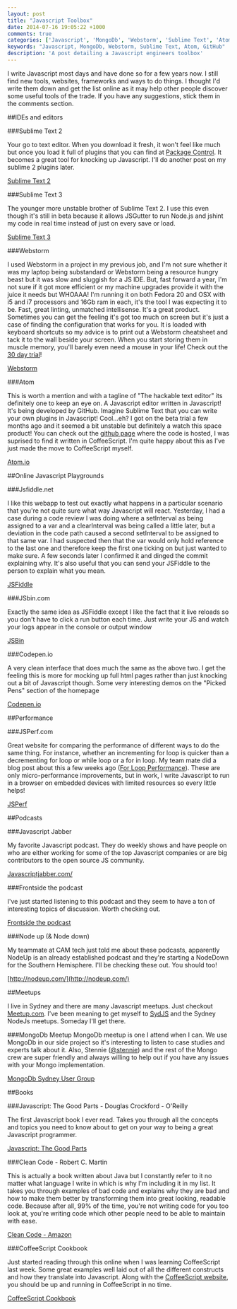 ```yaml
---
layout: post
title: "Javascript Toolbox"
date: 2014-07-16 19:05:22 +1000
comments: true
categories: ['Javascript', 'MongoDb', 'Webstorm', 'Sublime Text', 'Atom', 'GitHub']
keywords: "Javascript, MongoDb, Webstorm, Sublime Text, Atom, GitHub"
description: 'A post detailing a Javascript engineers toolbox' 
---
```


I write Javascript most days and have done so for a few years now. I still find new tools, websites, frameworks and 
ways to do things. I thought I'd write them down and get the list online as it may help other people discover some 
useful tools of the trade. If you have any suggestions, stick them in the comments section.


<!--more--> 

##IDEs and editors

###Sublime Text 2


Your go to text editor. When you download it fresh, it won't feel like much but once you load it full of plugins 
that you can find at [Package Control](https://sublime.wbond.net/). It becomes a great tool for knocking up Javascript. I'll do another post on my sublime 2
 plugins later.

[Sublime Text 2](http://www.sublimetext.com/)

###Sublime Text 3 


The younger more unstable brother of Sublime Text 2. I use this even though it's still in beta because it allows 
JSGutter to run Node.js and jshint my code in real time instead of just on every save or load.

[Sublime Text 3](http://www.sublimetext.com/3)

###Webstorm


I used Webstorm in a project in my previous job, and I'm not sure whether it was my laptop being substandard or Webstorm 
being a resource hungry beast but it was slow and sluggish for a JS IDE. But, fast forward a year, I'm not sure if it 
got more efficient or my machine upgrades provide it with the juice it needs but WHOAAA! I'm running it on both Fedora 20 
and OSX with i5 and i7 processors and 16Gb ram in each, it's the tool I was expecting it to be. Fast, great linting, 
unmatched intellisense. It's a great product. Sometimes you can get the feeling it's got too much on screen but it's 
just a case of finding the configuration that works for you. It is loaded with keyboard shortcuts so my advice is to 
print out a Webstorm cheatsheet and tack it to the wall beside your screen. When you start storing them in muscle 
memory, you'll barely even need a mouse in your life! Check out the [30 day trial](http://www.jetbrains.com/webstorm/download/)! 

[Webstorm](http://www.jetbrains.com/webstorm/)

###Atom


This is worth a mention and with a tagline of "The hackable text editor" its definitely one to keep an eye on. A Javascript 
editor written in Javascript! It's being developed by GitHub. Imagine Sublime Text that you can write your own plugins in 
Javascript! Cool...eh? I got on the beta trial a few months ago and it seemed a bit unstable but definitely a watch 
this space product! You can check out the [github page](https://github.com/atom) where the code is hosted, I was 
suprised to find it written in CoffeeScript. I'm quite happy about this as I've just made the move to CoffeeScript myself. 

[Atom.io](http://atom.io)

##Online Javascript Playgrounds

###Jsfiddle.net


I like this webapp to test out exactly what happens in a particular scenario that you're not quite sure what way 
Javascript will react. Yesterday, I had a case during a code review I was doing where a setInterval as being assigned 
to a var and a clearInterval was being called a little later, but a deviation in the code path caused a second 
setInterval to be assigned to that same var. I had suspected then that the var would only hold reference to the 
last one and therefore keep the first one ticking on but just wanted to make sure. A few seconds later I confirmed 
it and dinged the commit explaining why. It's also useful that you can send your JSFiddle to the person to explain 
what you mean. 

[JSFiddle](http://jsfiddle.net)

###JSbin.com


Exactly the same idea as JSFiddle except I like the fact that it live reloads so you don't have to click a run button 
each time. Just write your JS and watch your logs appear  in the console or output window 

[JSBin](http://jsbin.com)

###Codepen.io


A very clean interface that does much the same as the above two. I get the feeling this is more for mocking up full html 
pages rather than just knocking out a bit of Javascript though. Some very interesting demos on the "Picked Pens" section
of the homepage

[Codepen.io](http://codepen.io/)



##Performance


###JSPerf.com


Great website for comparing the performance of different ways to do the same thing. For instance, whether an 
incrementing for loop is quicker than a decrementing for loop or while loop or a for in loop. My team mate did a 
blog post about this a few weeks ago 
([For Loop Performance](http://www.christopherlaughlin.co.uk/2014/06/29/Javascript-loop-performance/)). 
These are only micro-performance improvements, but in work, I write 
Javascript to run in a browser on embedded devices with limited resources so every little helps! 

[JSPerf](http://jsperf.com)

##Podcasts


###Javascript Jabber


My favorite Javascript podcast. They do weekly shows and have people on who are either working for some of the top 
Javascript companies or are big contributors to the open source JS community. 

[Javascriptjabber.com/](http://Javascriptjabber.com/)

###Frontside the podcast


I've just started listening to this podcast and they seem to have a ton of interesting topics of discussion. 
Worth checking out. 

[Frontside the podcast](https://frontsidethepodcast.simplecast.fm/episodes)

###Node up (& Node down)


My teammate at CAM tech just told me about these podcasts, apparently NodeUp is an already established podcast and 
they're starting a NodeDown for the Southern Hemisphere. I'll be checking these out. You should too! 

[http://nodeup.com/](http://nodeup.com/)


##Meetups


I live in Sydney and there are many Javascript meetups. Just checkout [Meetup.com](http://www.meetup.com/). 
I've been meaning to get myself to [SydJS](http://www.sydjs.com/) and the Sydney NodeJs meetups. 
Someday I'll get there. 

###MongoDb Meetup
MongoDb meetup is one I attend when I can. We use MongoDb in our side project so it's interesting to listen to case 
studies and experts talk about it. Also, Stennie ([@stennie](http://twitter.com/stennie)) and the rest of the Mongo 
crew are super friendly and always willing to help out if you have any issues with your Mongo implementation. 

[MongoDb Sydney User Group](https://www.google.com.au/url?sa=t&rct=j&q=&esrc=s&source=web&cd=1&cad=rja&uact=8&ved=0CBwQFjAA&url=http%3A%2F%2Fwww.meetup.com%2FSydney-MongoDB-User-Group%2F&ei=q0jGU8SNNYui8AWTuYDICA&usg=AFQjCNG382vYUazai3it5h71d3OhSurkVA&sig2=cI8e_dwfmgOW-cGpL2u4Ig)


##Books


###Javascript: The Good Parts - Douglas Crockford - O'Reilly


The first Javascript book I ever read. Takes you through all the concepts and topics you need to know about to get 
on your way to being a great Javascript programmer.

[Javascript: The Good Parts](http://shop.oreilly.com/product/9780596517748.do)

###Clean Code - Robert C. Martin


This is actually a book written about Java but I constantly refer to it no matter what language I write in which is 
why I'm including it in my list. It takes you through examples of bad code and explains why they are bad and how to 
make them better by transforming them into great looking, readable code. Because after all, 99% of the time, you're 
not writing code for you too look at, you're writing code which other people need to be able to maintain with ease. 

[Clean Code - Amazon](http://www.amazon.com/Clean-Code-Handbook-Software-Craftsmanship/dp/0132350882)

###CoffeeScript Cookbook

Just started reading through this online when I was learning CoffeeScript last week. Some great examples well laid 
out of all the different constructs and how they translate into Javascript. Along with the [CoffeeScript website](http://coffeescript.org/), 
you should be up and running in CoffeeScript in no time. 

[CoffeeScript Cookbook](http://coffeescriptcookbook.com/)
